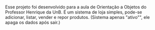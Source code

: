 Esse projeto foi desenvolvido para a aula de Orientação a Objetos do Professor Henrique da UnB. É um sistema de loja simples, pode-se adicionar, listar, vender e repor produtos. (Sistema apenas "ativo"", ele apaga os dados após sair.)